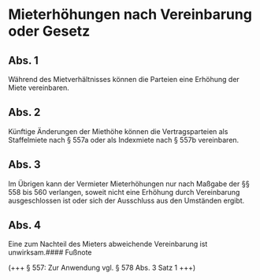 # Mieterhöhungen nach Vereinbarung oder Gesetz



## Abs. 1

 Während des Mietverhältnisses können die Parteien eine Erhöhung der Miete vereinbaren.

## Abs. 2

 Künftige Änderungen der Miethöhe können die Vertragsparteien als Staffelmiete nach § 557a oder als Indexmiete nach § 557b vereinbaren.

## Abs. 3

 Im Übrigen kann der Vermieter Mieterhöhungen nur nach Maßgabe der §§ 558 bis 560 verlangen, soweit nicht eine Erhöhung durch Vereinbarung ausgeschlossen ist oder sich der Ausschluss aus den Umständen ergibt.

## Abs. 4

 Eine zum Nachteil des Mieters abweichende Vereinbarung ist unwirksam.#### Fußnote

(+++ § 557: Zur Anwendung vgl. § 578 Abs. 3 Satz 1 +++) 

